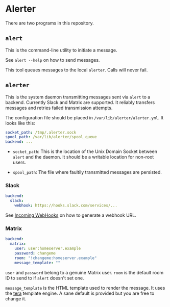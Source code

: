 # Alerter

There are two programs in this repository.

## `alert`

This is the command-line utility to initiate a message.

See `alert --help` on how to send messages.

This tool queues messages to the local `alerter`. Calls will never fail.

## `alerter`

This is the system daemon transmitting messages sent via `alert` to a backend.
Currently Slack and Matrix are supported. It reliably transfers messages and
retries failed transmission attempts.

The configuration file should be placed in `/var/lib/alerter/alerter.yml`. It
looks like this:

```yaml
socket_path: /tmp/.alerter.sock
spool_path: /var/lib/alerter/spool_queue
backend: ...
```

* `socket_path`: This is the location of the Unix Domain Socket between `alert`
  and the daemon. It should be a writable location for non-root users.

* `spool_path`: The file where faultily transmitted messages are persisted.

### Slack

```yaml
backend:
  slack:
    webhook: https://hooks.slack.com/services/...
```

See [Incoming WebHooks](https://slack.com/apps/A0F7XDUAZ-incoming-webhooks) on
how to generate a webhook URL.

### Matrix

```yaml
backend:
  matrix:
    user: user:homeserver.example
    password: changeme
    room: "!changeme:homeserver.example"
    message_template: ""
```

`user` and `password` belong to a genuine Matrix user. `room` is the default
room ID to send to if `alert` doesn't set one.

`message_template` is the HTML template used to render the message. It uses
the [tera](https://tera.netlify.app/) template engine. A sane default is
provided but you are free to change it.